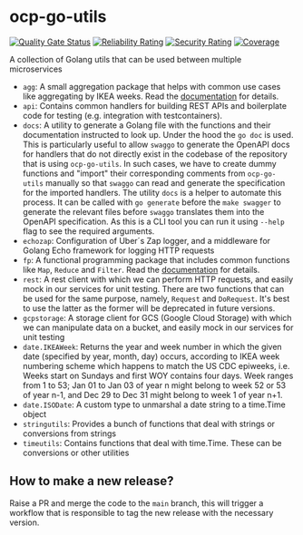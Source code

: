 # ocp-go-utils
[![Quality Gate Status](https://sonarqube.ct.blue.cdtapps.com/api/project_badges/measure?project=ocp.go-utils&metric=alert_status&token=34cf6663e71a1d1e346d56eb479ee51ae7a1f774)](https://sonarqube.ct.blue.cdtapps.com/dashboard?id=ocp.go-utils) [![Reliability Rating](https://sonarqube.ct.blue.cdtapps.com/api/project_badges/measure?project=ocp.go-utils&metric=reliability_rating&token=34cf6663e71a1d1e346d56eb479ee51ae7a1f774)](https://sonarqube.ct.blue.cdtapps.com/dashboard?id=ocp.go-utils) [![Security Rating](https://sonarqube.ct.blue.cdtapps.com/api/project_badges/measure?project=ocp.go-utils&metric=security_rating&token=34cf6663e71a1d1e346d56eb479ee51ae7a1f774)](https://sonarqube.ct.blue.cdtapps.com/dashboard?id=ocp.go-utils) [![Coverage](https://sonarqube.ct.blue.cdtapps.com/api/project_badges/measure?project=ocp.go-utils&metric=coverage&token=34cf6663e71a1d1e346d56eb479ee51ae7a1f774)](https://sonarqube.ct.blue.cdtapps.com/dashboard?id=ocp.go-utils)

A collection of Golang utils that can be used between multiple microservices

- `agg`: A small aggregation package that helps with common use cases like aggregating by IKEA
  weeks. Read the [documentation](./agg/README.md) for details.
- `api`: Contains common handlers for building REST APIs and boilerplate code for testing (e.g. integration with testcontainers).
- `docs`: A utility to generate a Golang file with the functions and their documentation instructed to look up. Under the hood
  the `go doc` is used. This is particularly useful to allow `swaggo` to generate the OpenAPI docs for handlers that do not
  directly exist in the codebase of the repository that is using `ocp-go-utils`. In such cases, we have to create dummy functions
  and "import" their corresponding comments from `ocp-go-utils` manually so that `swaggo` can read and generate the specification
  for the imported handlers. The utility `docs` is a helper to automate this process. It can be called with `go generate` before
  the `make swagger` to generate the relevant files before `swaggo` translates them into the OpenAPI specification. As this is a
  CLI tool you can run it using `--help` flag to see the required arguments.
- `echozap`: Configuration of Uber´s Zap logger, and a middleware for Golang Echo framework for logging HTTP requests
- `fp`: A functional programming package that includes common functions like `Map`, `Reduce`
  and `Filter`. Read the [documentation](./fp/README.md) for details.
- `rest`: A rest client with which we can perform HTTP requests, and easily mock in our services for unit testing. There are
  two functions that can be used for the same purpose, namely, `Request` and `DoRequest`. It's best to use the latter as the former
  will be deprecated in future versions.
- `gcpstorage`: A storage client for GCS (Google Cloud Storage) with which we can manipulate data on a bucket, and easily mock in our services for unit testing
- `date.IKEAWeek`: Returns the year and week number in which the given date (specified by year, month, day) occurs,
  according to IKEA week numbering scheme which happens to match the US CDC epiweeks, i.e. Weeks start on Sundays
  and first WOY contains four days. Week ranges from 1 to 53; Jan 01 to Jan 03 of year n might belong to week 52 or
  53 of year n-1, and Dec 29 to Dec 31 might belong to week 1 of year n+1.
- `date.ISODate`: A custom type to unmarshal a date string to a time.Time object
- `stringutils`: Provides a bunch of functions that deal with strings or conversions from strings
- `timeutils`: Contains functions that deal with time.Time. These can be conversions or other utilities

## How to make a new release?
Raise a PR and merge the code to the `main` branch, this will trigger a workflow that is responsible to tag the new release with the necessary version.
